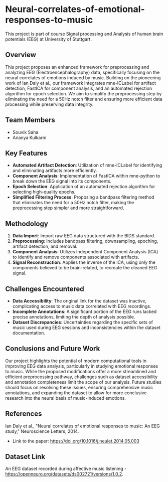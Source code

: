 # Neural-correlates-of-emotional-responses-to-music

This project is part of course Signal processing and Analysis of human brain potentials (EEG) at University of Stuttgart.

## Overview
This project proposes an enhanced framework for preprocessing and analyzing EEG (Electroencephalography) data, specifically focusing on the neural correlates of emotions induced by music. Building on the pioneering work of Ian Daly et al., our framework integrates mne-ICLabel for artifact detection, FastICA for component analysis, and an automated rejection algorithm for epoch selection. We aim to simplify the preprocessing step by eliminating the need for a 50Hz notch filter and ensuring more efficient data processing while preserving data integrity.

## Team Members
- Souvik Saha
- Ananya Kulkarni

## Key Features
- **Automated Artifact Detection**: Utilization of mne-ICLabel for identifying and eliminating artifacts more efficiently.
- **Component Analysis**: Implementation of FastICA within mne-python to break down the EEG signal into its components.
- **Epoch Selection**: Application of an automated rejection algorithm for selecting high-quality epochs.
- **Simplified Filtering Process**: Proposing a bandpass filtering method that eliminates the need for a 50Hz notch filter, making the preprocessing step simpler and more straightforward.

## Methodology
1. **Data Import**: Import raw EEG data structured with the BIDS standard.
2. **Preprocessing**: Includes bandpass filtering, downsampling, epoching, artifact detection, and removal.
3. **Component Analysis**: Utilizes Independent Component Analysis (ICA) to identify and remove components associated with artifacts.
4. **Signal Reconstruction**: Applies the inverse of the ICA, using only the components believed to be brain-related, to recreate the cleaned EEG signal.

## Challenges Encountered
- **Data Accessibility**: The original link for the dataset was inactive, complicating access to music data correlated with EEG recordings.
- **Incomplete Annotations**: A significant portion of the EEG runs lacked precise annotations, limiting the depth of analysis possible.
- **Dataset Discrepancies**: Uncertainties regarding the specific sets of music used during EEG sessions and inconsistencies within the dataset documentation.

## Conclusions and Future Work
Our project highlights the potential of modern computational tools in improving EEG data analysis, particularly in studying emotional responses to music. While the proposed modifications offer a more streamlined and efficient preprocessing pathway, challenges such as dataset accessibility and annotation completeness limit the scope of our analysis. Future studies should focus on resolving these issues, ensuring comprehensive music annotations, and expanding the dataset to allow for more conclusive research into the neural basis of music-induced emotions.

## References
Ian Daly et al., "Neural correlates of emotional responses to music: An EEG study," Neuroscience Letters, 2014.
- Link to the paper: https://doi.org/10.1016/j.neulet.2014.05.003

## Dataset Link
An EEG dataset recorded during affective music listening - https://openneuro.org/datasets/ds002721/versions/1.0.2.
